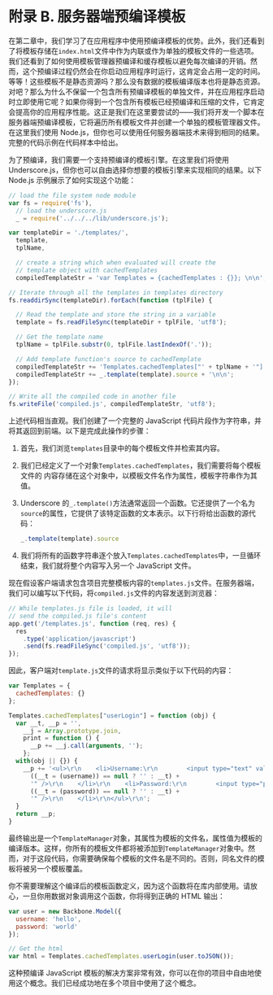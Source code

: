 # 附录 B. 服务器端预编译模板

在第二章中，我们学习了在应用程序中使用预编译模板的优势。此外，我们还看到了将模板存储在`index.html`文件中作为内联或作为单独的模板文件的一些选项。我们还看到了如何使用模板管理器预编译和缓存模板以避免每次编译的开销。然而，这个预编译过程仍然会在你启动应用程序时运行，这肯定会占用一定的时间。等等！这些模板不是静态资源吗？那么没有数据的模板编译版本也将是静态资源。对吧？那么为什么不保留一个包含所有预编译模板的单独文件，并在应用程序启动时立即使用它呢？如果你得到一个包含所有模板已经预编译和压缩的文件，它肯定会提高你的应用程序性能。这正是我们在这里要尝试的——我们将开发一个脚本在服务器端预编译模板，它将遍历所有模板文件并创建一个单独的模板管理器文件。在这里我们使用 Node.js，但你也可以使用任何服务器端技术来得到相同的结果。完整的代码示例在代码样本中给出。

为了预编译，我们需要一个支持预编译的模板引擎。在这里我们将使用 Underscore.js，但你也可以自由选择你想要的模板引擎来实现相同的结果。以下 Node.js 示例展示了如何实现这个功能：

```js
// load the file system node module
var fs = require('fs'),
  // load the underscore.js
  _ = require('../../../lib/underscore.js');

var templateDir = './templates/',
  template,
  tplName,

  // create a string which when evaluated will create the 
  // template object with cachedTemplates
  compiledTemplateStr = 'var Templates = {cachedTemplates : {}}; \n\n';

// Iterate through all the templates in templates directory
fs.readdirSync(templateDir).forEach(function (tplFile) {

  // Read the template and store the string in a variable
  template = fs.readFileSync(templateDir + tplFile, 'utf8');

  // Get the template name
  tplName = tplFile.substr(0, tplFile.lastIndexOf('.'));

  // Add template function's source to cachedTemplate
  compiledTemplateStr += 'Templates.cachedTemplates["' + tplName + '"] = ';
  compiledTemplateStr += _.template(template).source + '\n\n';
});

// Write all the compiled code in another file
fs.writeFile('compiled.js', compiledTemplateStr, 'utf8');
```

上述代码相当直观。我们创建了一个完整的 JavaScript 代码片段作为字符串，并将其返回到前端。以下是完成此操作的步骤：

1.  首先，我们浏览`templates`目录中的每个模板文件并检索其内容。

1.  我们已经定义了一个对象`Templates.cachedTemplates`，我们需要将每个模板文件的 内容存储在这个对象中，以模板文件名作为属性，模板字符串作为其值。

1.  Underscore 的`_.template()`方法通常返回一个函数。它还提供了一个名为`source`的属性，它提供了该特定函数的文本表示。以下行将给出函数的源代码：

    ```js
    _.template(template).source
    ```

1.  我们将所有的函数字符串逐个放入`Templates.cachedTemplates`中，一旦循环结束，我们就将整个内容写入另一个 JavaScript 文件。

现在假设客户端请求包含项目完整模板内容的`templates.js`文件。在服务器端，我们可以编写以下代码，将`compiled.js`文件的内容发送到浏览器：

```js
// While templates.js file is loaded, it will 
// send the compiled.js file's content
app.get('/templates.js', function (req, res) {
  res
    .type('application/javascript')
    .send(fs.readFileSync('compiled.js', 'utf8'));
});
```

因此，客户端对`template.js`文件的请求将显示类似于以下代码的内容：

```js
var Templates = {
  cachedTemplates: {}
};

Templates.cachedTemplates["userLogin"] = function (obj) {
  var __t, __p = '',
    __j = Array.prototype.join,
    print = function () {
      __p += __j.call(arguments, '');
    };
  with(obj || {}) {
    __p += '<ul>\r\n    <li>Username:\r\n        <input type="text" value="' +
      ((__t = (username)) == null ? '' : __t) +
      '" />\r\n    </li>\r\n    <li>Password:\r\n        <input type="password" value="' +
      ((__t = (password)) == null ? '' : __t) +
      '" />\r\n    </li>\r\n</ul>\r\n';
  }
  return __p;
}
```

最终输出是一个`TemplateManager`对象，其属性为模板的文件名，属性值为模板的编译版本。这样，你所有的模板文件都将被添加到`TemplateManager`对象中。然而，对于这段代码，你需要确保每个模板的文件名是不同的。否则，同名文件的模板将被另一个模板覆盖。

你不需要理解这个编译后的模板函数定义，因为这个函数将在库内部使用。请放心，一旦你用数据对象调用这个函数，你将得到正确的 HTML 输出：

```js
var user = new Backbone.Model({
  username: 'hello',
  password: 'world'
});

// Get the html
var html = Templates.cachedTemplates.userLogin(user.toJSON());
```

这种预编译 JavaScript 模板的解决方案非常有效，你可以在你的项目中自由地使用这个概念。我们已经成功地在多个项目中使用了这个概念。
